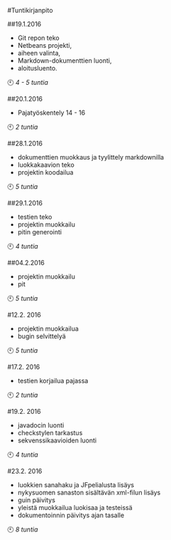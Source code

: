 #Tuntikirjanpito

##19.1.2016 

- Git repon teko
- Netbeans projekti,
- aiheen valinta, 
- Markdown-dokumenttien luonti, 
- aloitusluento.

:clock10: *4 - 5 tuntia*

##20.1.2016 
- Pajatyöskentely 14 - 16

:clock10: *2 tuntia*

##28.1.2016
- dokumenttien muokkaus ja tyylittely markdownilla
- luokkakaavion teko
- projektin koodailua

:clock10: *5 tuntia*

##29.1.2016
- testien teko
- projektin muokkailu
- pitin generointi

:clock10: *4 tuntia*

##04.2.2016
- projektin muokkailu
- pit

:clock10: *5 tuntia*

#12.2. 2016
- projektin muokkailua
- bugin selvittelyä

:clock10: *5 tuntia*

#17.2. 2016
- testien korjailua pajassa

:clock10: *2 tuntia*

#19.2. 2016
- javadocin luonti
- checkstylen tarkastus
- sekvenssikaavioiden luonti

:clock10: *4 tuntia*

#23.2. 2016
- luokkien sanahaku ja JFpelialusta lisäys
- nykysuomen sanaston sisältävän xml-filun lisäys
- guin päivitys
- yleistä muokkailua luokisaa ja testeissä
- dokumentoinnin päivitys ajan tasalle

:clock10: *8 tuntia*









